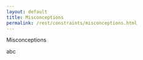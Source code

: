 ```yaml
---
layout: default
title: Misconceptions
permalink: /rest/constraints/misconceptions.html
---
```


Misconceptions

abc